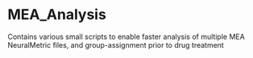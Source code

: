 # MEA_Analysis
Contains various small scripts to enable faster analysis of multiple MEA NeuralMetric files, and group-assignment prior to drug treatment
